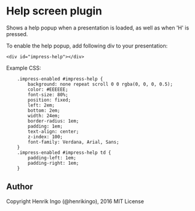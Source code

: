 Help screen plugin
===================

Shows a help popup when a presentation is loaded, as well as when 'H' is pressed.

To enable the help popup, add following div to your presentation:

    <div id="impress-help"></div>

Example CSS:

        .impress-enabled #impress-help {
            background: none repeat scroll 0 0 rgba(0, 0, 0, 0.5);
            color: #EEEEEE;
            font-size: 80%;
            position: fixed;
            left: 2em;
            bottom: 2em;
            width: 24em;
            border-radius: 1em;
            padding: 1em;
            text-align: center;
            z-index: 100;
            font-family: Verdana, Arial, Sans;
        }
        .impress-enabled #impress-help td {
            padding-left: 1em;
            padding-right: 1em;
        }



Author
------

Copyright Henrik Ingo (@henrikingo), 2016
MIT License
